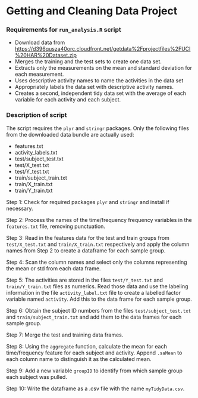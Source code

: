 # Getting and Cleaning Data Project

### Requirements for `run_analysis.R` script

* Download data from https://d396qusza40orc.cloudfront.net/getdata%2Fprojectfiles%2FUCI%20HAR%20Dataset.zip
* Merges the training and the test sets to create one data set.
* Extracts only the measurements on the mean and standard deviation for each measurement. 
* Uses descriptive activity names to name the activities in the data set
* Appropriately labels the data set with descriptive activity names. 
* Creates a second, independent tidy data set with the average of each variable for each activity and each subject. 

### Description of script

The script requires the `plyr` and `stringr` packages.
Only the following files from the downloaded data bundle are actually used:

* features.txt
* activity_labels.txt
* test/subject_test.txt
* test/X_test.txt
* test/Y_test.txt
* train/subject_train.txt
* train/X_train.txt
* train/Y_train.txt

Step 1: Check for required packages `plyr` and `stringr` and install if necessary.

Step 2: Process the names of the time/frequency frequency variables in the `features.txt` file, removing punctuation.

Step 3: Read in the features data for the test and train groups from `test/X_test.txt` and `train/X_train.txt` respectively and apply the column names from Step 2 to create a dataframe for each sample group.

Step 4: Scan the column names and select only the columns representing the mean or std from each data frame.

Step 5: The activities are stored in the files `test/Y_test.txt` and `train/Y_train.txt` files as numerics.  Read those data and use the labeling information in the file `activity_label.txt` file to create a labelled factor variable named `activity`. Add this to the data frame for each sample group.

Step 6: Obtain the subject ID numbers from the files `test/subject_test.txt` and `train/subject_train.txt` and add them to the data frames for each sample group.

Step 7: Merge the test and training data frames.

Step 8: Using the `aggregate` function, calculate the mean for each time/frequency feature for each subject and activity.   Append `.saMean` to each column name to distinguish it as the calculated mean.

Step 9: Add a new variable `groupID` to identify from which sample group each subject was pulled.

Step 10: Write the dataframe as a .csv file with the name `myTidyData.csv`.